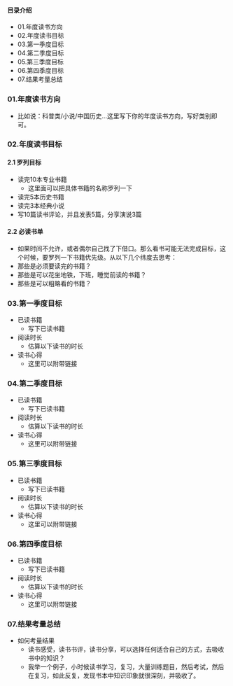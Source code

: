 #### 目录介绍
- 01.年度读书方向
- 02.年度读书目标
- 03.第一季度目标
- 04.第二季度目标
- 05.第三季度目标
- 06.第四季度目标
- 07.结果考量总结


### 01.年度读书方向
- 比如说：科普类/小说/中国历史...这里写下你的年度读书方向，写好类别即可。


### 02.年度读书目标
#### 2.1 罗列目标
- 读完10本专业书籍
    - 这里面可以把具体书籍的名称罗列一下
- 读完5本历史书籍
- 读完3本经典小说
- 写10篇读书评论，并且发表5篇，分享演说3篇


#### 2.2 必读书单
- 如果时间不允许，或者偶尔自己找了下借口。那么看书可能无法完成目标，这个时候，要罗列一下书籍优先级。从以下几个纬度去思考：
- 那些是必须要读完的书籍？
- 那些是可以花坐地铁，下班，睡觉前读的书籍？
- 那些是可以粗略看的书籍？



### 03.第一季度目标
- 已读书籍
    - 写下已读书籍
- 阅读时长
    - 估算以下读书的时长
- 读书心得
    - 这里可以附带链接




### 04.第二季度目标
- 已读书籍
    - 写下已读书籍
- 阅读时长
    - 估算以下读书的时长
- 读书心得
    - 这里可以附带链接



### 05.第三季度目标
- 已读书籍
    - 写下已读书籍
- 阅读时长
    - 估算以下读书的时长
- 读书心得
    - 这里可以附带链接


### 06.第四季度目标
- 已读书籍
    - 写下已读书籍
- 阅读时长
    - 估算以下读书的时长
- 读书心得
    - 这里可以附带链接


### 07.结果考量总结
- 如何考量结果
    - 读书感受，读书书评，读书分享，可以选择任何适合自己的方式，去吸收书中的知识？
    - 我举一个例子，小时候读书学习，复习，大量训练题目，然后考试，然后在复习，如此反复，发现书本中知识印象就很深刻，并吸收了。



























